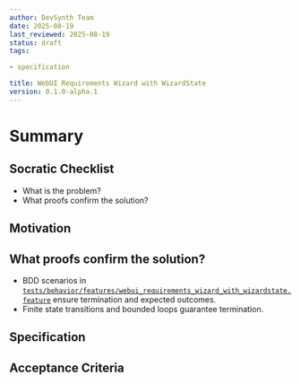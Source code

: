 ```yaml
---
author: DevSynth Team
date: 2025-08-19
last_reviewed: 2025-08-19
status: draft
tags:

- specification

title: WebUI Requirements Wizard with WizardState
version: 0.1.0-alpha.1
---
```


<!--
Required metadata fields:
- author: document author
- date: creation date
- last_reviewed: last review date
- status: draft | review | published
- tags: search keywords
- title: short descriptive name
- version: specification version
-->

# Summary

## Socratic Checklist
- What is the problem?
- What proofs confirm the solution?

## Motivation

## What proofs confirm the solution?
- BDD scenarios in [`tests/behavior/features/webui_requirements_wizard_with_wizardstate.feature`](../../tests/behavior/features/webui_requirements_wizard_with_wizardstate.feature) ensure termination and expected outcomes.
- Finite state transitions and bounded loops guarantee termination.


## Specification

## Acceptance Criteria
